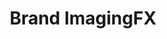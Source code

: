 ---
title: "Brand ImagingFX"
image: "/assets/images/works/brand/file18.jpg"
heading: "Enhance, Evolve or Transform your Space."
intro: "The power of placement. The psychology of color. The flow of communications. It all plays into the image of your company. Which is why you need a proactive partner that excels in strategy and design, and that has mastered the art of collaboration. Enter, Brand ImagingFX. Find out how this total imaging solution can help you transform your environment."
section_2:
    - title: "Even our turnaround is impeccable."
      description: "Brand ImagingFX transforms ordinary space into extraordinary environments. Experts at converting and re-imaging all types of environments, our multi-disciplinary team can implement every aspect of the project, from initial brainstorming and design to fabricating, installing and maintaining your exciting new space"
usp:
    - heading: "Fuel the Imagination"
      body: "Whether customers are stopping to refuel their car, their bodies, or their minds, we fuel their imagination."
    - heading: "An Integrated Source"
      body: "We're a single, integrated image source with many minds, many solutions and many satisfied clients."
    - heading: "Impeccable Standards"
      body: "Whether you want to create your own brand or install a corporate brand, we are your turnkey solutions to complete the project on time and to impeccable standards."
---